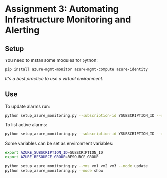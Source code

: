 # Assignment 3: Automating Infrastructure Monitoring and Alerting

## Setup

You need to install some modules for python:

```
pip install azure-mgmt-monitor azure-mgmt-compute azure-identity
```

*It's a best practice to use a virtual environment.*

## Use

To update alarms run:

```bash
python setup_azure_monitoring.py --subscription-id YSUBSCRIPTION_ID --resource-group RESOURCE_GROUP --vms vm1 vm2 vm3 --mode update
```

To list active alarms:

```bash
python setup_azure_monitoring.py --subscription-id YSUBSCRIPTION_ID --resource-group RESOURCE_GROUP --mode show
```

Some variables can be set as environment variables:

```bash
export AZURE_SUBSCRIPTION_ID=SUBSCRIPTION_ID
export AZURE_RESOURCE_GROUP=RESOURCE_GROUP

python setup_azure_monitoring.py --vms vm1 vm2 vm3 --mode update
python setup_azure_monitoring.py --mode show
```